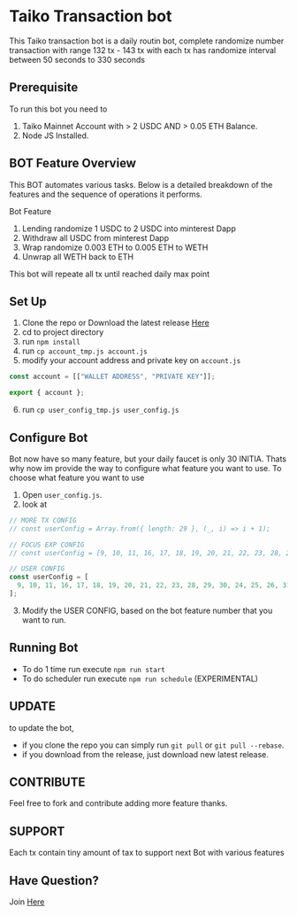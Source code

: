 # Taiko Transaction bot

This Taiko transaction bot is a daily routin bot, complete randomize number transaction with range 132 tx - 143 tx with each tx has randomize interval between 50 seconds to 330 seconds

## Prerequisite

To run this bot you need to

1. Taiko Mainnet Account with > 2 USDC AND > 0.05 ETH Balance.
2. Node JS Installed.

## BOT Feature Overview

This BOT automates various tasks. Below is a detailed breakdown of the features and the sequence of operations it performs.

Bot Feature

1. Lending randomize 1 USDC to 2 USDC into minterest Dapp
2. Withdraw all USDC from minterest Dapp
3. Wrap randomize 0.003 ETH to 0.005 ETH to WETH
4. Unwrap all WETH back to ETH

This bot will repeate all tx until reached daily max point

## Set Up

1. Clone the repo or Download the latest release [Here](https://github.com/Widiskel/initia-daily-bot/releases)
2. cd to project directory
3. run `npm install`
4. run `cp account_tmp.js account.js`
5. modify your account address and private key on `account.js`

```js
const account = [["WALLET ADDRESS", "PRIVATE KEY"]];

export { account };
```

6. run `cp user_config_tmp.js user_config.js`

## Configure Bot

Bot now have so many feature, but your daily faucet is only 30 INITIA. Thats why now im provide the way to configure what feature you want to use. To choose what feature you want to use

1. Open `user_config.js`.
2. look at

```js
// MORE TX CONFIG
// const userConfig = Array.from({ length: 29 }, (_, i) => i + 1);

// FOCUS EXP CONFIG
// const userConfig = [9, 10, 11, 16, 17, 18, 19, 20, 21, 22, 23, 28, 29, 30, 24, 25, 26, 31, 27];

// USER CONFIG
const userConfig = [
  9, 10, 11, 16, 17, 18, 19, 20, 21, 22, 23, 28, 29, 30, 24, 25, 26, 31, 27,
];
```

3. Modify the USER CONFIG, based on the bot feature number that you want to run.

## Running Bot

- To do 1 time run execute `npm run start`
- To do scheduler run execute `npm run schedule` (EXPERIMENTAL)

## UPDATE

to update the bot,

- if you clone the repo you can simply run `git pull` or `git pull --rebase`.
- if you download from the release, just download new latest release.

## CONTRIBUTE

Feel free to fork and contribute adding more feature thanks.

## SUPPORT
Each tx contain tiny amount of tax to support next Bot with various features

## Have Question?
Join [Here](https://t.me/TaikoTxSupport)